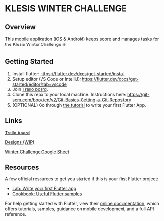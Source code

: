 # KLESIS WINTER CHALLENGE

## Overview
This mobile application (iOS & Android) keeps score and manages tasks for the Klesis Winter Challenge ❄️

## Getting Started

1. Install flutter: https://flutter.dev/docs/get-started/install
2. Setup editor (VS Code or IntelliJ): https://flutter.dev/docs/get-started/editor?tab=vscode
3. Join [Trello board](https://trello.com/invite/b/vVtNtz68/6c19f5c9c3c5ab3d8e3ce2865ad37596/klesis-winter-challenge).
4. Clone this repo to your local machine. Instructions here: https://git-scm.com/book/en/v2/Git-Basics-Getting-a-Git-Repository
5. (OPTIONAL) Go through [the tutorial](https://flutter.dev/docs/get-started/codelab) to write your first Flutter App.

## Links
[Trello board](https://trello.com/b/vVtNtz68/klesis-winter-challenge)

[Designs (WIP)](https://www.figma.com/file/yknxarbabVvBScc0Qc4Hju/Klesis-Winter-Challenge?node-id=1%3A2)

[Winter Challenge Google Sheet](https://docs.google.com/spreadsheets/u/1/d/1UuLdGUT91CTy6u11K8Q1L1At_RJ7Fo5Lpyr2Audu48U/edit?usp=drive_web&ouid=100650900017863898680)

## Resources
A few official resources to get you started if this is your first Flutter project:

- [Lab: Write your first Flutter app](https://flutter.dev/docs/get-started/codelab)
- [Cookbook: Useful Flutter samples](https://flutter.dev/docs/cookbook)

For help getting started with Flutter, view their
[online documentation](https://flutter.dev/docs), which offers tutorials,
samples, guidance on mobile development, and a full API reference.
